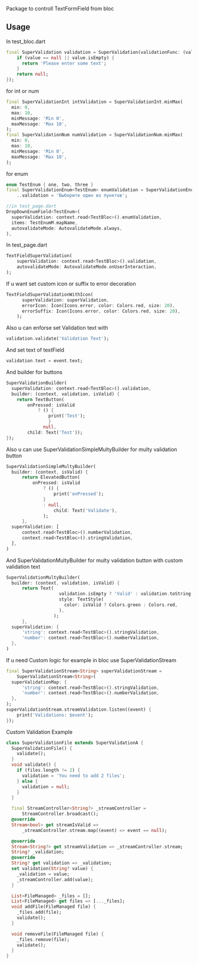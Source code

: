Package to controll TextFormField from bloc

## Usage
In test_bloc.dart
```dart
final SuperValidation validation = SuperValidation(validationFunc: (value) {
    if (value == null || value.isEmpty) {
      return 'Please enter some text';
    }
    return null;
});
```
for int or num
```dart
final SuperValidationInt intValidation = SuperValidationInt.minMax(
  min: 0,
  max: 10,
  minMessage: 'Min 0',
  maxMessage: 'Max 10',
);
final SuperValidationNum numValidation = SuperValidationNum.minMax(
  min: 0,
  max: 10,
  minMessage: 'Min 0',
  maxMessage: 'Max 10',
);
```

for enum
```dart
enum TestEnum { one, two, three }
final SuperValidationEnum<TestEnum> enumValidation = SuperValidationEnum()
    ..validation = 'Выберите один из пунктов';

//in test_page.dart
DropDownEnumField<TestEnum>(
  superValidation: context.read<TestBloc>().enumValidation,
  items: TestEnumM.mapName,
  autovalidateMode: AutovalidateMode.always,
),
```

In test_page.dart
```dart
TextFieldSuperValidation(
    superValidation: context.read<TestBloc>().validation,
    autovalidateMode: AutovalidateMode.onUserInteraction,
);
```
If u want set custom icon or suffix to error decoration
```dart
TextFieldSuperValidationWithIcon(
      superValidation: superValidation,
      errorIcon: Icon(Icons.error, color: Colors.red, size: 20),
      errorSuffix: Icon(Icons.error, color: Colors.red, size: 20),
    );
```
Also u can enforse set Validation text with

```dart
validation.validate('Validation Text');
```

And set text of textField
    
```dart
validation.text = event.text;
```

And builder for buttons
    
```dart
SuperValidationBuilder(
  superValidation: context.read<TestBloc>().validation,
  builder: (context, validation, isValid) {
    return TextButton(
        onPressed: isValid
            ? () {
                print('Test');
                }
              null,
        child: Text('Test'));
});
```

Also u can use SuperValidationSimpleMultyBuilder for multy validation button

```dart
SuperValidationSimpleMultyBuilder(
  builder: (context, isValid) {
      return ElevatedButton(
          onPressed: isValid
              ? () {
                  print('onPressed');
              }
              : null,
                  child: Text('Validate'),
              );
      },
  superValidation: [
      context.read<TestBloc>().numberValidation,
      context.read<TestBloc>().stringValidation,
  ],
)
```

And SuperValidationMultyBuilder for multy validation button with custom validation text

```dart
SuperValidationMultyBuilder(
  builder: (context, validation, isValid) {
      return Text(
                    validation.isEmpty ? 'Valid' : validation.toString(),
                    style: TextStyle(
                      color: isValid ? Colors.green : Colors.red,
                    ),
                  );
      },
  superValidation: {
      'string': context.read<TestBloc>().stringValidation,
      'number': context.read<TestBloc>().numberValidation,
  },
)
```

If u need Custom logic for example in bloc use SuperValidationStream<T>
```dart
final SuperValidationStream<String> superValidationStream =
    SuperValidationStream<String>(
  superValidationMap: {
      'string': context.read<TestBloc>().stringValidation,
      'number': context.read<TestBloc>().numberValidation,
  },
);
superValidationStream.streamValidation.listen((event) {
    print('Validations: $event');
});
```

Custom Validation Example
```dart
class SuperValidationFile extends SuperValidationA {
  SuperValidationFile() {
    validate();
  }
  void validate() {
    if (files.length != 2) {
      validation = 'You need to add 2 files';
    } else {
      validation = null;
    }
  }

  final StreamController<String?> _streamController =
      StreamController.broadcast();
  @override
  Stream<bool> get streamIsValid =>
      _streamController.stream.map((event) => event == null);

  @override
  Stream<String?> get streamValidation => _streamController.stream;
  String? _validation;
  @override
  String? get validation => _validation;
  set validation(String? value) {
    _validation = value;
    _streamController.add(value);
  }

  List<FileManaged> _files = [];
  List<FileManaged> get files => [..._files];
  void addFile(FileManaged file) {
    _files.add(file);
    validate();
  }

  void removeFile(FileManaged file) {
    _files.remove(file);
    validate();
  }
}
```

